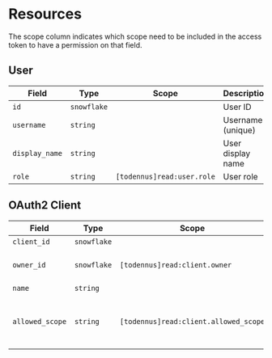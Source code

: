 # Resources

The scope column indicates which scope need to be included in the access token
to have a permission on that field.


## User

| Field          | Type        | Scope                      | Description       |
| -------------- | ----------- | -------------------------- | ----------------- |
| `id`           | `snowflake` |                            | User ID           |
| `username`     | `string`    |                            | Username (unique) |
| `display_name` | `string`    |                            | User display name |
| `role`         | `string`    | `[todennus]read:user.role` | User role         |


## OAuth2 Client

| Field           | Type        | Scope                                 | Description                          |
| --------------- | ----------- | ------------------------------------- | ------------------------------------ |
| `client_id`     | `snowflake` |                                       | Client ID                            |
| `owner_id`      | `snowflake` | `[todennus]read:client.owner`         | User ID of the client's owner        |
| `name`          | `string`    |                                       | Client name                          |
| `allowed_scope` | `string`    | `[todennus]read:client.allowed_scope` | The maximum scope client can request |
